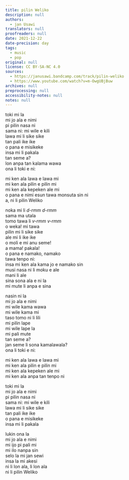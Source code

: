 ```yaml
---
title: pilin Weliko
description: null
authors:
  - jan Usawi
translators: null
proofreaders: null
date: 2021-12-22
date-precision: day
tags:
  - music
  - pop
original: null
license: CC BY-SA-NC 4.0
sources:
  - https://janusawi.bandcamp.com/track/pilin-weliko
  - https://www.youtube.com/watch?v=m-OwgUBjBuw
archives: null
preprocessing: null
accessibility-notes: null
notes: null
---
```


toki mi la  \
mi jo ala e nimi  \
pi pilin nasa ni  \
sama ni: mi wile e kili  \
lawa mi li sike sike  \
tan pali ike ike  \
o pana e misikeke  \
insa mi li pakala  \
tan seme a?  \
lon anpa tan kalama wawa  \
ona li toki e ni:

mi ken ala lawa e lawa mi  \
mi ken ala pilin e pilin mi  \
mi ken ala kepeken ale mi  \
o pana e nimi esun tawa monsuta sin ni  \
a, ni li pilin Weliko

noka mi li *d-rmm d-rmm*  \
sama ma utala  \
tomo tawa li *v-rmm v-rmm*  \
o weka! mi tawa  \
pilin mi li sike sike  \
ale mi li ike ike  \
o moli e mi anu seme!  \
a mama! pakala!  \
o pana e namako, namako  \
tawa tenpo ni:  \
insa mi ken ala kama jo e namako sin  \
musi nasa ni li moku e ale  \
mani li ale  \
sina sona ala e ni la  \
mi mute li anpa e sina

nasin ni la  \
mi jo ala e nimi  \
mi wile kama wawa  \
mi wile kama mi  \
taso tomo ni li lili  \
mi pilin lape  \
mi wile lape la  \
mi pali mute  \
tan seme a?  \
jan seme li sona kamalawala?  \
ona li toki e ni:

mi ken ala lawa e lawa mi  \
mi ken ala pilin e pilin mi  \
mi ken ala kepeken ale mi  \
mi ken ala anpa tan tenpo ni

toki mi la  \
mi jo ala e nimi  \
pi pilin nasa ni  \
sama ni: mi wile e kili  \
lawa mi li sike sike  \
tan pali ike ike  \
o pana e misikeke  \
insa mi li pakala

lukin ona la  \
mi jo ala e nimi  \
mi ijo pi pali mi  \
mi ilo nanpa sin  \
selo la mi jan sewi  \
insa la mi akesi  \
ni li lon ala, li lon ala  \
ni li pilin Weliko